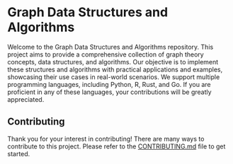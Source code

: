 # Graph Data Structures and Algorithms

Welcome to the Graph Data Structures and Algorithms repository. This project aims to provide a comprehensive collection of graph theory concepts, data structures, and algorithms. Our objective is to implement these structures and algorithms with practical applications and examples, showcasing their use cases in real-world scenarios. We support multiple programming languages, including Python, R, Rust, and Go. If you are proficient in any of these languages, your contributions will be greatly appreciated.

## Contributing

Thank you for your interest in contributing! There are many ways to contribute to this project. Please refer to the [CONTRIBUTING.md](CONTRIBUTING.md) file to get started.

